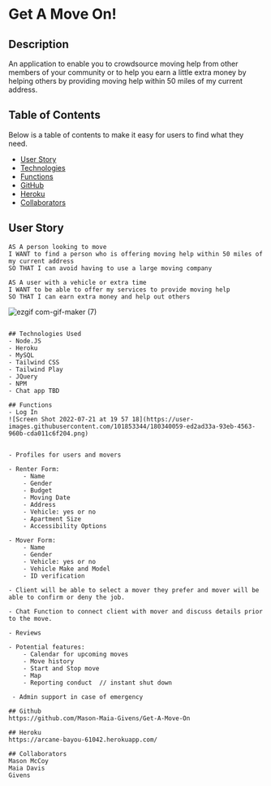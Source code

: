 # Get A Move On!

## Description
An application to enable you to crowdsource moving help from other members of your community or to help you earn a little extra money by helping others by providing moving help within 50 miles of my current address.

## Table of Contents

Below is a table of contents to make it easy for users to find what they need.

- [User Story](#UserStory)
- [Technologies](#technologies-used)
- [Functions](#functions)
- [GitHub](#github)
- [Heroku](#heroku)
- [Collaborators](#collaborators)

## User Story
```
AS A person looking to move
I WANT to find a person who is offering moving help within 50 miles of my current address
SO THAT I can avoid having to use a large moving company
```

```
AS A user with a vehicle or extra time 
I WANT to be able to offer my services to provide moving help 
SO THAT I can earn extra money and help out others
```
![ezgif com-gif-maker (7)](https://user-images.githubusercontent.com/101853344/180339789-abbed07c-b25c-47be-80d1-9d0de00e33c8.gif)
```

## Technologies Used 
- Node.JS
- Heroku
- MySQL
- Tailwind CSS
- Tailwind Play
- JQuery
- NPM
- Chat app TBD

## Functions
- Log In
![Screen Shot 2022-07-21 at 19 57 18](https://user-images.githubusercontent.com/101853344/180340059-ed2ad33a-93eb-4563-960b-cda011c6f204.png)


- Profiles for users and movers

- Renter Form: 
    - Name
    - Gender
    - Budget
    - Moving Date
    - Address
    - Vehicle: yes or no
    - Apartment Size
    - Accessibility Options

- Mover Form:
    - Name
    - Gender
    - Vehicle: yes or no
    - Vehicle Make and Model
    - ID verification

- Client will be able to select a mover they prefer and mover will be able to confirm or deny the job.

- Chat Function to connect client with mover and discuss details prior to the move. 

- Reviews 

- Potential features: 
	- Calendar for upcoming moves 
    - Move history 
	- Start and Stop move 
    - Map 
	- Reporting conduct  // instant shut down	
   
 - Admin support in case of emergency 

## Github
https://github.com/Mason-Maia-Givens/Get-A-Move-On

## Heroku 
https://arcane-bayou-61042.herokuapp.com/

## Collaborators 
Mason McCoy
Maia Davis
Givens 
